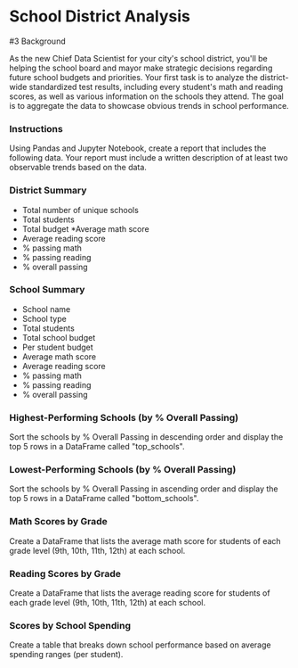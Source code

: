 # School District Analysis

#3 Background

As the new Chief Data Scientist for your city's school district, you'll be helping the school board and mayor make strategic decisions regarding future school budgets and priorities. Your first task is to analyze the district-wide standardized test results, including every student's math and reading scores, as well as various information on the schools they attend. The goal is to aggregate the data to showcase obvious trends in school performance.

### Instructions

Using Pandas and Jupyter Notebook, create a report that includes the following data. Your report must include a written description of at least two observable trends based on the data.


### District Summary
* Total number of unique schools
* Total students
* Total budget
*Average math score
* Average reading score
* % passing math
* % passing reading
* % overall passing
  
### School Summary
* School name
* School type
* Total students
* Total school budget
* Per student budget
* Average math score
* Average reading score
* % passing math
* % passing reading
* % overall passing

### Highest-Performing Schools (by % Overall Passing)
Sort the schools by % Overall Passing in descending order and display the top 5 rows in a DataFrame called "top_schools".

### Lowest-Performing Schools (by % Overall Passing)
Sort the schools by % Overall Passing in ascending order and display the top 5 rows in a DataFrame called "bottom_schools".

### Math Scores by Grade
Create a DataFrame that lists the average math score for students of each grade level (9th, 10th, 11th, 12th) at each school.

### Reading Scores by Grade
Create a DataFrame that lists the average reading score for students of each grade level (9th, 10th, 11th, 12th) at each school.

### Scores by School Spending
Create a table that breaks down school performance based on average spending ranges (per student).



